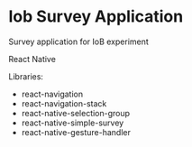 # Iob Survey Application

Survey application for IoB experiment

React Native

Libraries:
* react-navigation
* react-navigation-stack
* react-native-selection-group
* react-native-simple-survey
* react-native-gesture-handler
